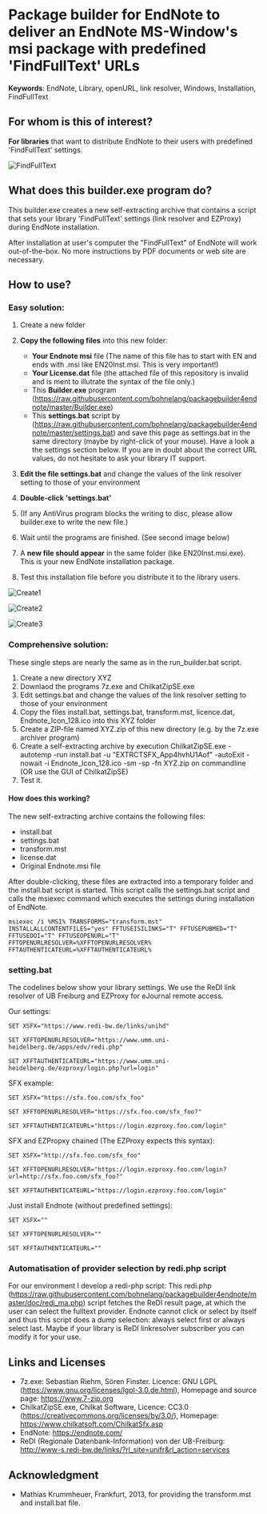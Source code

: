 # Package builder for EndNote to deliver an EndNote MS-Window's msi package with predefined 'FindFullText'  URLs

**Keywords**: EndNote, Library, openURL, link resolver, Windows, Installation, FindFullText

## For whom is this of interest?
**For libraries** that want to distribute EndNote to their users with predefined 'FindFullText' settings. 

![FindFullText](https://raw.githubusercontent.com/bohnelang/packagebuilder4endnote/master/doc/builder0.jpg)


## What does this builder.exe program do?
This builder.exe creates a new self-extracting archive that contains a script that sets your library 'FindFullText' settings (link resolver and EZProxy) during EndNote installation.

After installation at user's computer the "FindFullText" of EndNote will work out-of-the-box. No more instructions by PDF documents or web site are necessary. 



## How to use?

### Easy solution:

1. Create a new folder
2. **Copy the following files** into this new folder: 
	* **Your Endnote msi** file (The name of this file has to start with EN and ends with .msi like EN20Inst.msi. This is very important!)
	* **Your License.dat** file (the attached file of this repository is invalid and is ment to illutrate the syntax of the file only.)
	* This **Builder.exe** program (https://raw.githubusercontent.com/bohnelang/packagebuilder4endnote/master/Builder.exe)
	* This **settings.bat** script by  (https://raw.githubusercontent.com/bohnelang/packagebuilder4endnote/master/settings.bat) and save this page as settings.bat in the same directory (maybe by right-click of your mouse).  Have a look a the settings section below. If you are in doubt about the correct URL values, do not hesitate to ask your library IT support.
	
3. **Edit the file settings.bat** and change the values of the link resolver setting to those of your environment
4. **Double-click 'settings.bat'**
5. (If any AntiVirus program blocks the writing to disc, please allow builder.exe to write the new file.) 
6. Wait until the programs are finished. (See second image below)
7. A **new file should appear** in the same folder (like EN20Inst.msi.exe). This is your new EndNote installation package.
8. Test this installation file before you distribute it to the library users.

![Create1](https://raw.githubusercontent.com/bohnelang/packagebuilder4endnote/master/doc/builder1.jpg)

![Create2](https://raw.githubusercontent.com/bohnelang/packagebuilder4endnote/master/doc/builder2.jpg)

![Create3](https://raw.githubusercontent.com/bohnelang/packagebuilder4endnote/master/doc/builder3.jpg)

### Comprehensive solution: 
These single steps are nearly the same as in the run_builder.bat script. 
1. Create a new directory XYZ
2. Downlaod the programs 7z.exe and ChilkatZipSE.exe 
3. Edit settings.bat and change the values of the link resolver setting to those of your environment
4. Copy the files  install.bat, settings.bat, transform.mst, licence.dat, Endnote_Icon_128.ico into this XYZ folder
5. Create a ZIP-file named XYZ.zip of this new directory (e.g. by the 7z.exe archiver program)
6. Create a self-extracting archive by execution ChilkatZipSE.exe -autotemp -run install.bat -u "EXTRCTSFX_App4hvhU1Aof" -autoExit -nowait -i Endnote_Icon_128.ico -sm -sp -fn XYZ.zip on commandline (OR use the GUI of ChilkatZipSE)
7. Test it.

#### How does this working?
The new self-extracting archive contains the following files:
* install.bat
* settings.bat
* transform.mst
* license.dat
* Original Endnote.msi file 

After double-clicking, these files are extracted into a temporary folder and the install.bat script is started. This script calls the settings.bat script and calls the msiexec command which executes the settings during installation of EndNote.

```
msiexec /i %MSI% TRANSFORMS="transform.mst" INSTALLALLCONTENTFILES="yes" FFTUSEISILINKS="T" FFTUSEPUBMED="T" FFTUSEDOI="T" FFTUSEOPENURL="T" FFTOPENURLRESOLVER=%XFFTOPENURLRESOLVER% FFTAUTHENTICATEURL=%XFFTAUTHENTICATEURL%	
```



### setting.bat
The codelines below show your library settings. We use the ReDI link resolver of UB Freiburg and EZProxy for eJournal remote access. 

Our settings:
```
SET XSFX="https://www.redi-bw.de/links/unihd" 

SET XFFTOPENURLRESOLVER="https://www.umm.uni-heidelberg.de/apps/edv/redi.php" 

SET XFFTAUTHENTICATEURL="https://www.umm.uni-heidelberg.de/ezproxy/login.php?url=login" 
```


SFX example:
```
SET XSFX="https://sfx.foo.com/sfx_foo" 

SET XFFTOPENURLRESOLVER="https://sfx.foo.com/sfx_foo?" 

SET XFFTAUTHENTICATEURL="https://login.ezproxy.foo.com/login" 
```


SFX and EZPropxy chained (The EZProxy expects this syntax):
```
SET XSFX="http://sfx.foo.com/sfx_foo" 

SET XFFTOPENURLRESOLVER="https://login.ezproxy.foo.com/login?url=http://sfx.foo.com/sfx_foo?" 

SET XFFTAUTHENTICATEURL="https://login.ezproxy.foo.com/login" 
```

Just install Endnote (without predefined settings):
```
SET XSFX="" 

SET XFFTOPENURLRESOLVER="" 

SET XFFTAUTHENTICATEURL="" 
```


### Automatisation of provider selection by redi.php script
For our environment I develop a redi-php script: This redi.php (https://raw.githubusercontent.com/bohnelang/packagebuilder4endnote/master/doc/redi_ma.php)  script fetches the ReDI result page, at which the user can select the fulltext provider. Endnote cannot click or select by itself and thus this script does a dump selection: always select first or always select last. Maybe if your library is ReDI linkresolver subscriber you can modify it for your use. 

## Links and Licenses

* 7z.exe: Sebastian Riehm, Sören Finster. Licence: GNU LGPL (https://www.gnu.org/licenses/lgpl-3.0.de.html), Homepage and source page: https://www.7-zip.org
*  ChilkatZipSE.exe, Chilkat Software,  Licence: CC3.0 (https://creativecommons.org/licenses/by/3.0/), Homepage: https://www.chilkatsoft.com/ChilkatSfx.asp
*  EndNote: https://endnote.com/ 
*  ReDI (Regionale Datenbank-Information) von der UB-Freiburg: http://www-s.redi-bw.de/links/?rl_site=unifr&rl_action=services

## Acknowledgment
*  Mathias Krummheuer, Frankfurt, 2013, for providing the transform.mst  and install.bat file. 
